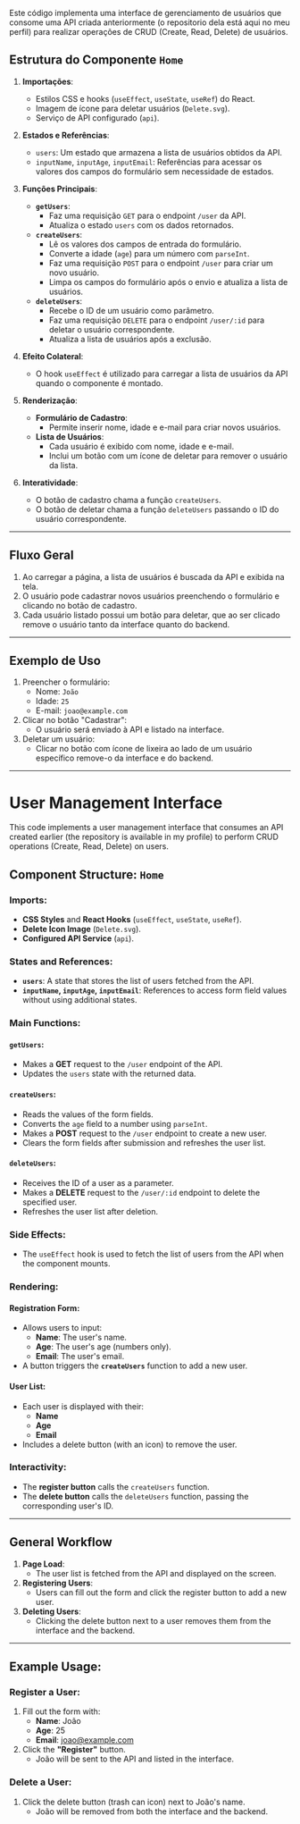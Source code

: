 
Este código implementa uma interface de gerenciamento de usuários que consome uma API criada anteriormente (o repositorio dela está aqui no meu perfil) para realizar operações de CRUD (Create, Read, Delete) de usuários.

## Estrutura do Componente `Home`

1. **Importações**:
   - Estilos CSS e hooks (`useEffect`, `useState`, `useRef`) do React.
   - Imagem de ícone para deletar usuários (`Delete.svg`).
   - Serviço de API configurado (`api`).

2. **Estados e Referências**:
   - `users`: Um estado que armazena a lista de usuários obtidos da API.
   - `inputName`, `inputAge`, `inputEmail`: Referências para acessar os valores dos campos do formulário sem necessidade de estados.

3. **Funções Principais**:
   - **`getUsers`**:
     - Faz uma requisição `GET` para o endpoint `/user` da API.
     - Atualiza o estado `users` com os dados retornados.
   - **`createUsers`**:
     - Lê os valores dos campos de entrada do formulário.
     - Converte a idade (`age`) para um número com `parseInt`.
     - Faz uma requisição `POST` para o endpoint `/user` para criar um novo usuário.
     - Limpa os campos do formulário após o envio e atualiza a lista de usuários.
   - **`deleteUsers`**:
     - Recebe o ID de um usuário como parâmetro.
     - Faz uma requisição `DELETE` para o endpoint `/user/:id` para deletar o usuário correspondente.
     - Atualiza a lista de usuários após a exclusão.

4. **Efeito Colateral**:
   - O hook `useEffect` é utilizado para carregar a lista de usuários da API quando o componente é montado.

5. **Renderização**:
   - **Formulário de Cadastro**:
     - Permite inserir nome, idade e e-mail para criar novos usuários.
   - **Lista de Usuários**:
     - Cada usuário é exibido com nome, idade e e-mail.
     - Inclui um botão com um ícone de deletar para remover o usuário da lista.

6. **Interatividade**:
   - O botão de cadastro chama a função `createUsers`.
   - O botão de deletar chama a função `deleteUsers` passando o ID do usuário correspondente.

---

## Fluxo Geral
1. Ao carregar a página, a lista de usuários é buscada da API e exibida na tela.
2. O usuário pode cadastrar novos usuários preenchendo o formulário e clicando no botão de cadastro.
3. Cada usuário listado possui um botão para deletar, que ao ser clicado remove o usuário tanto da interface quanto do backend.

---

## Exemplo de Uso
1. Preencher o formulário:
   - Nome: `João`
   - Idade: `25`
   - E-mail: `joao@example.com`
2. Clicar no botão "Cadastrar":
   - O usuário será enviado à API e listado na interface.
3. Deletar um usuário:
   - Clicar no botão com ícone de lixeira ao lado de um usuário específico remove-o da interface e do backend.

---




# User Management Interface

This code implements a user management interface that consumes an API created earlier (the repository is available in my profile) to perform CRUD operations (Create, Read, Delete) on users.

## Component Structure: `Home`

### Imports:
- **CSS Styles** and **React Hooks** (`useEffect`, `useState`, `useRef`).
- **Delete Icon Image** (`Delete.svg`).
- **Configured API Service** (`api`).

### States and References:
- **`users`**: A state that stores the list of users fetched from the API.
- **`inputName`, `inputAge`, `inputEmail`**: References to access form field values without using additional states.

### Main Functions:

#### `getUsers`:
- Makes a **GET** request to the `/user` endpoint of the API.
- Updates the `users` state with the returned data.

#### `createUsers`:
- Reads the values of the form fields.
- Converts the `age` field to a number using `parseInt`.
- Makes a **POST** request to the `/user` endpoint to create a new user.
- Clears the form fields after submission and refreshes the user list.

#### `deleteUsers`:
- Receives the ID of a user as a parameter.
- Makes a **DELETE** request to the `/user/:id` endpoint to delete the specified user.
- Refreshes the user list after deletion.

### Side Effects:
- The `useEffect` hook is used to fetch the list of users from the API when the component mounts.

### Rendering:

#### Registration Form:
- Allows users to input:
  - **Name**: The user's name.
  - **Age**: The user's age (numbers only).
  - **Email**: The user's email.
- A button triggers the **`createUsers`** function to add a new user.

#### User List:
- Each user is displayed with their:
  - **Name**
  - **Age**
  - **Email**
- Includes a delete button (with an icon) to remove the user.

### Interactivity:
- The **register button** calls the `createUsers` function.
- The **delete button** calls the `deleteUsers` function, passing the corresponding user's ID.

---

## General Workflow
1. **Page Load**:
   - The user list is fetched from the API and displayed on the screen.
2. **Registering Users**:
   - Users can fill out the form and click the register button to add a new user.
3. **Deleting Users**:
   - Clicking the delete button next to a user removes them from the interface and the backend.

---

## Example Usage:

### Register a User:
1. Fill out the form with:
   - **Name**: João
   - **Age**: 25
   - **Email**: joao@example.com
2. Click the **"Register"** button.
   - João will be sent to the API and listed in the interface.

### Delete a User:
1. Click the delete button (trash can icon) next to João's name.
   - João will be removed from both the interface and the backend.

